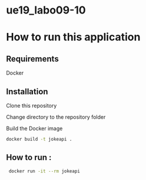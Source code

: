 # ue19_labo09-10
# How to run this application
## Requirements
Docker

## Installation
Clone this repository

Change directory to the repository folder

Build the Docker image

   ```bash
   docker build -t jokeapi .
   ```
## How to run :
  ```bash
   docker run -it --rm jokeapi
  ```
